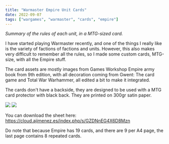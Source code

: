 ```yaml
---
title: "Warmaster Empire Unit Cards"
date: 2022-09-07
tags: ["wargames", "warmaster", "cards", "empire"]
---
```


*Summary of the rules of each unit, in a MTG-sized card.*

<!--more-->

I have started playing Warmaster recently, and one of the things I really like is the variety of factions of factions and units. However, this also makes very difficult to remember all the rules, so I made some custom cards, MTG-size, with all the Empire stuff.

The card assets are mostly images from Games Workshop Empire army book from 9th edition, with all decoration coming from Gwent: The card game and Total War Warhammer, all edited a bit to make it integrated.

The cards don't have a backside, they are designed to be used with a MTG card protector with black back. They are printed on 300gr satin paper.

![](https://cloud.ajimenez.es/index.php/s/qzTX4MxgoMgBjnQ/preview)
![](https://cloud.ajimenez.es/index.php/s/cqcSJpCn6xe84bd/preview)

You can download the sheet here: https://cloud.ajimenez.es/index.php/s/GZDNnEG4X6D8Mzn

Do note that because Empire has 19 cards, and there are 9 per A4 page, the last page contains 8 repeated cards.